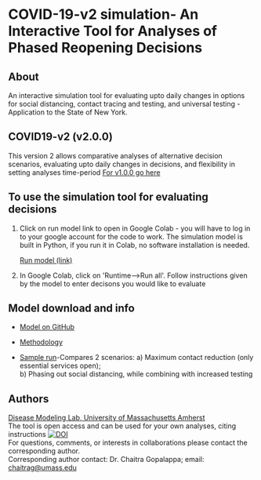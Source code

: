 # COVID-19-v2 simulation- An Interactive Tool for Analyses of Phased Reopening Decisions

## About
An interactive simulation tool for evaluating upto daily changes in options for social distancing, contact tracing and testing, and universal testing - Application to the State of New York. 

## COVID19-v2 (v2.0.0) 
This version 2 allows comparative analyses of alternative decision scenarios, evaluating upto daily changes in decisions, and flexibility in setting analyses time-period 
[For v1.0.0 go here](https://diseasemodeling.github.io/COVID19/)

## To use the simulation tool for evaluating decisions 
1. Click on run model link to open in Google Colab - you will have to log in to your google account for the code to work. The simulation model is built in Python, if you run it in Colab, no software installation is needed.

      [Run model (link)](https://colab.research.google.com/drive/1c-abLtgDlDz4YNLw9WU1f0DvQil1RQEd?authuser=1#) 
      
2. In Google Colab, click on 'Runtime-->Run all'. Follow instructions given by the model to enter decisons you would like to evaluate 
   
## Model download and info
 
   - [Model on GitHub](https://github.com/diseasemodeling/COVID19-v2) 
   
   - [Methodology](Methodology-v2.pdf) 
   
   - [Sample run](figure/SampleRun.pdf)-Compares 2 scenarios: a) Maximum contact reduction (only essential services open);  
     b) Phasing out social distancing, while combining with increased testing
   

## Authors
[Disease Modeling Lab, University of Massachusetts Amherst](https://blogs.umass.edu/chaitrag/chaitra-gopalappa/) \
The tool is open access and can be used for your own analyses, citing instructions [![DOI](https://zenodo.org/badge/266425269.svg)](https://zenodo.org/badge/latestdoi/266425269) \
For questions, comments, or interests in collaborations please contact the corresponding author. \
Corresponding author contact: Dr. Chaitra Gopalappa; email: chaitrag@umass.edu 




